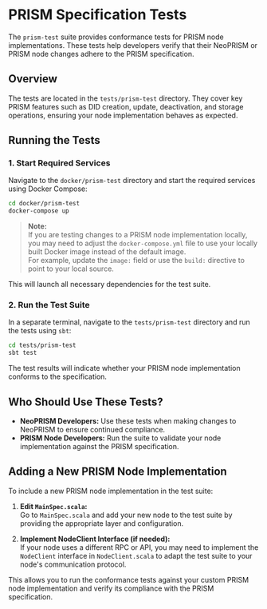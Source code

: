 # PRISM Specification Tests

The `prism-test` suite provides conformance tests for PRISM node implementations. These tests help developers verify that their NeoPRISM or PRISM node changes adhere to the PRISM specification.

## Overview

The tests are located in the `tests/prism-test` directory. They cover key PRISM features such as DID creation, update, deactivation, and storage operations, ensuring your node implementation behaves as expected.

## Running the Tests

### 1. Start Required Services

Navigate to the `docker/prism-test` directory and start the required services using Docker Compose:

```sh
cd docker/prism-test
docker-compose up
```

> **Note:**  
> If you are testing changes to a PRISM node implementation locally, you may need to adjust the `docker-compose.yml` file to use your locally built Docker image instead of the default image.  
> For example, update the `image:` field or use the `build:` directive to point to your local source.

This will launch all necessary dependencies for the test suite.

### 2. Run the Test Suite

In a separate terminal, navigate to the `tests/prism-test` directory and run the tests using `sbt`:

```sh
cd tests/prism-test
sbt test
```

The test results will indicate whether your PRISM node implementation conforms to the specification.

## Who Should Use These Tests?

- **NeoPRISM Developers:** Use these tests when making changes to NeoPRISM to ensure continued compliance.
- **PRISM Node Developers:** Run the suite to validate your node implementation against the PRISM specification.

## Adding a New PRISM Node Implementation

To include a new PRISM node implementation in the test suite:

1. **Edit `MainSpec.scala`:**  
   Go to `MainSpec.scala` and add your new node to the test suite by providing the appropriate layer and configuration.

2. **Implement NodeClient Interface (if needed):**  
   If your node uses a different RPC or API, you may need to implement the `NodeClient` interface in `NodeClient.scala` to adapt the test suite to your node's communication protocol.

This allows you to run the conformance tests against your custom PRISM node implementation and verify its compliance with the PRISM specification.
